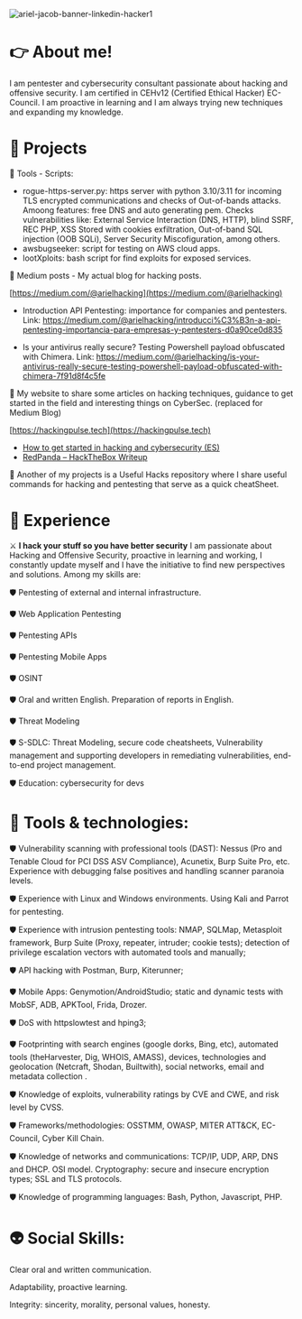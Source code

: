 <!--
**ajacobhack/ajacobhack** is a ✨ _special_ ✨ repository because its `README.md` (this file) appears on your GitHub profile.

Here are some ideas to get you started:

- 🔭 I’m currently working on ...
- 🌱 I’m currently learning ...
- 👯 I’m looking to collaborate on ...
- 🤔 I’m looking for help with ...
- 💬 Ask me about ...
- 📫 How to reach me: ...
- 😄 Pronouns: ...
- ⚡ Fun fact: ...
-->
![ariel-jacob-banner-linkedin-hacker1](https://user-images.githubusercontent.com/99199970/231000059-ece1feb0-9479-4dfb-8822-ef15d66c4ccf.png)

<!--![fondo-panal-amarillo31](https://user-images.githubusercontent.com/99199970/201817686-d45a516d-cb8b-42d8-8b7a-825952c7b712.png)-->

# 👉 About me!

I am pentester and cybersecurity consultant passionate about hacking and offensive security. I am certified in CEHv12 (Certified Ethical Hacker) EC-Council. I am proactive in learning and I am always trying new techniques and expanding my knowledge.

# 🚀 Projects

📌 Tools - Scripts:
  - rogue-https-server.py: https server with python 3.10/3.11 for incoming TLS encrypted communications and checks of Out-of-bands attacks. Amoong features: free DNS and auto generating pem. Checks vulnerabilities like: External Service Interaction (DNS, HTTP), blind SSRF, REC PHP, XSS Stored with cookies exfiltration, Out-of-band SQL injection (OOB SQLi), Server Security Miscofiguration, among others.
  - awsbugseeker: script for testing on AWS cloud apps.
  - lootXploits: bash script for find exploits for exposed services.

📌 Medium posts - My actual blog for hacking posts.

[https://medium.com/@arielhacking](https://medium.com/@arielhacking)

- Introduction API Pentesting: importance for companies and pentesters. Link: https://medium.com/@arielhacking/introducci%C3%B3n-a-api-pentesting-importancia-para-empresas-y-pentesters-d0a90ce0d835

- Is your antivirus really secure? Testing Powershell payload obfuscated with Chimera. Link: https://medium.com/@arielhacking/is-your-antivirus-really-secure-testing-powershell-payload-obfuscated-with-chimera-7f91d8f4c5fe

📌 My website to share some articles on hacking techniques, guidance to get started in the field and interesting things on CyberSec. (replaced for Medium Blog)

[https://hackingpulse.tech](https://hackingpulse.tech)

- [How to get started in hacking and cybersecurity (ES)](https://hackingpulse.tech/como-comenzar-en-el-hacking-y-ciberseguridad/)
- [RedPanda – HackTheBox Writeup](https://hackingpulse.tech/redpanda-hackthebox-writeup/)

📌 Another of my projects is a Useful Hacks repository where I share useful commands for hacking and pentesting that serve as a quick cheatSheet.

# 👺 Experience

⚔️ __I hack your stuff so you have better security__
I am passionate about Hacking and Offensive Security, proactive in learning and working, I constantly update myself and I have the initiative to find new perspectives and solutions.
Among my skills are:

🛡 Pentesting of external and internal infrastructure.

🛡 Web Application Pentesting

🛡 Pentesting APIs

🛡 Pentesting Mobile Apps

🛡 OSINT

🛡 Oral and written English. Preparation of reports in English.

🛡 Threat Modeling

🛡 S-SDLC: Threat Modeling, secure code cheatsheets, Vulnerability management and supporting developers in remediating vulnerabilities, end-to-end project management.

🛡 Education: cybersecurity for devs


# 🏹 Tools & technologies:

🛡 Vulnerability scanning with professional tools (DAST): Nessus (Pro and Tenable Cloud for PCI DSS ASV Compliance), Acunetix, Burp Suite Pro, etc. Experience with debugging false positives and handling scanner paranoia levels.

🛡 Experience with Linux and Windows environments. Using Kali and Parrot for pentesting.

🛡 Experience with intrusion pentesting tools: NMAP, SQLMap, Metasploit framework, Burp Suite (Proxy, repeater, intruder; cookie tests); detection of privilege escalation vectors with automated tools and manually;

🛡 API hacking with Postman, Burp, Kiterunner;

🛡 Mobile Apps: Genymotion/AndroidStudio; static and dynamic tests with MobSF, ADB, APKTool, Frida, Drozer.

🛡 DoS with httpslowtest and hping3;

🛡 Footprinting with search engines (google dorks, Bing, etc), automated tools (theHarvester, Dig, WHOIS, AMASS), devices, technologies and geolocation (Netcraft, Shodan, Builtwith), social networks, email and metadata collection .

🛡 Knowledge of exploits, vulnerability ratings by CVE and CWE, and risk level by CVSS.

🛡 Frameworks/methodologies: OSSTMM, OWASP, MITER ATT&CK, EC-Council, Cyber ​​Kill Chain.

🛡 Knowledge of networks and communications: TCP/IP, UDP, ARP, DNS and DHCP. OSI model. Cryptography: secure and insecure encryption types; SSL and TLS protocols.

🛡 Knowledge of programming languages: Bash, Python, Javascript, PHP.

# 👽 Social Skills:

Clear oral and written communication.

Adaptability, proactive learning.

Integrity: sincerity, morality, personal values, honesty.
